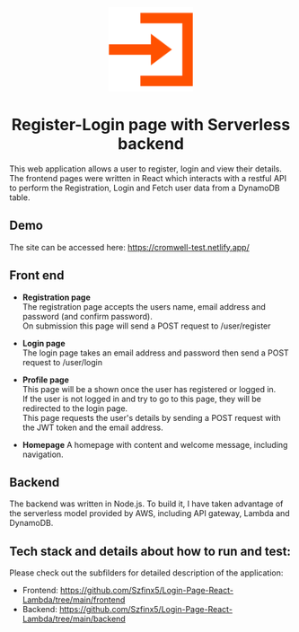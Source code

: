 <div align="center">
    <img src="./img/account-login-128.png" alt="logo" width="150"/>

<h1 align="center">Register-Login page with Serverless backend </h1>
</div>
    

This web application  allows a user to register, login and view their details.
The frontend pages were written in React which interacts with a restful API to perform the Registration, Login and Fetch user data
from a DynamoDB table.

## Demo

The site can be accessed here:
https://cromwell-test.netlify.app/

## Front end
- **Registration page**  
The registration page accepts the users name, email address and password (and confirm
password).   
On submission this page will send a POST request to /user/register   

- **Login page**  
The login page takes an email address and password then send a POST
request to /user/login

- **Profile page**     
This page will be a shown once the user has registered or logged in.    
If the user is not logged in and try to go to this page, they will be redirected to the login page.    
This page requests the user's details by sending a POST request with the JWT token and the email address.    

- **Homepage**
A homepage with content and welcome message, including navigation.

## Backend
The backend was written in Node.js. To build it, I have taken advantage of the serverless model provided by AWS, 
including API gateway, Lambda and DynamoDB.

## Tech stack and details about how to run and test:
Please check out the subfilders for detailed description of the application:       
- Frontend: https://github.com/Szfinx5/Login-Page-React-Lambda/tree/main/frontend        
- Backend: https://github.com/Szfinx5/Login-Page-React-Lambda/tree/main/backend
